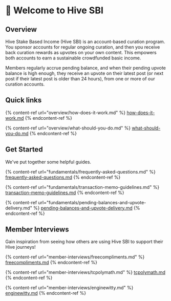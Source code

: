 # 👋 Welcome to Hive SBI

## Overview

Hive Stake Based Income (Hive SBI) is an account-based curation program. You sponsor accounts for regular ongoing curation, and then you receive back curation rewards as upvotes on your own content. This empowers both accounts to earn a sustainable crowdfunded basic income.

Members regularly accrue pending balance, and when their pending upvote balance is high enough, they receive an upvote on their latest post (or next post if their latest post is older than 24 hours), from one or more of our curation accounts.

## Quick links

{% content-ref url="overview/how-does-it-work.md" %}
[how-does-it-work.md](overview/how-does-it-work.md)
{% endcontent-ref %}

{% content-ref url="overview/what-should-you-do.md" %}
[what-should-you-do.md](overview/what-should-you-do.md)
{% endcontent-ref %}

## Get Started

We've put together some helpful guides.

{% content-ref url="fundamentals/frequently-asked-questions.md" %}
[frequently-asked-questions.md](fundamentals/frequently-asked-questions.md)
{% endcontent-ref %}

{% content-ref url="fundamentals/transaction-memo-guidelines.md" %}
[transaction-memo-guidelines.md](fundamentals/transaction-memo-guidelines.md)
{% endcontent-ref %}

{% content-ref url="fundamentals/pending-balances-and-upvote-delivery.md" %}
[pending-balances-and-upvote-delivery.md](fundamentals/pending-balances-and-upvote-delivery.md)
{% endcontent-ref %}

## Member Interviews

Gain inspiration from seeing how others are using Hive SBI to support their Hive journeys!

{% content-ref url="member-interviews/freecompliments.md" %}
[freecompliments.md](member-interviews/freecompliments.md)
{% endcontent-ref %}

{% content-ref url="member-interviews/tcpolymath.md" %}
[tcpolymath.md](member-interviews/tcpolymath.md)
{% endcontent-ref %}

{% content-ref url="member-interviews/enginewitty.md" %}
[enginewitty.md](member-interviews/enginewitty.md)
{% endcontent-ref %}

